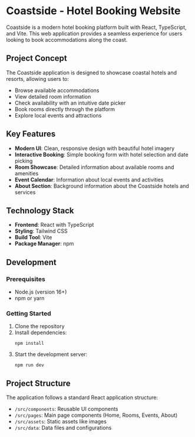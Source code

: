 # Coastside - Hotel Booking Website

Coastside is a modern hotel booking platform built with React, TypeScript, and Vite. This web application provides a seamless experience for users looking to book accommodations along the coast.

## Project Concept

The Coastside application is designed to showcase coastal hotels and resorts, allowing users to:

- Browse available accommodations
- View detailed room information
- Check availability with an intuitive date picker
- Book rooms directly through the platform
- Explore local events and attractions

## Key Features

- **Modern UI**: Clean, responsive design with beautiful hotel imagery
- **Interactive Booking**: Simple booking form with hotel selection and date picking
- **Room Showcase**: Detailed information about available rooms and amenities
- **Event Calendar**: Information about local events and activities
- **About Section**: Background information about the Coastside hotels and services

## Technology Stack

- **Frontend**: React with TypeScript
- **Styling**: Tailwind CSS
- **Build Tool**: Vite
- **Package Manager**: npm

## Development

### Prerequisites

- Node.js (version 16+)
- npm or yarn

### Getting Started

1. Clone the repository
2. Install dependencies:
   ```
   npm install
   ```
3. Start the development server:
   ```
   npm run dev
   ```

## Project Structure

The application follows a standard React application structure:

- `/src/components`: Reusable UI components
- `/src/pages`: Main page components (Home, Rooms, Events, About)
- `/src/assets`: Static assets like images
- `/src/data`: Data files and configurations
